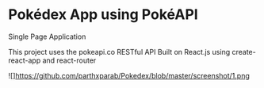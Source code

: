# Pokédex App using PokéAPI

Single Page Application

This project uses the pokeapi.co RESTful API 
Built on React.js using create-react-app and react-router

![]https://github.com/parthxparab/Pokedex/blob/master/screenshot/1.png
